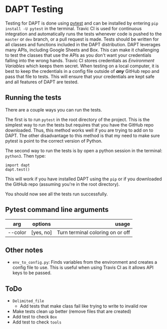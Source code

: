 # DAPT Testing

Testing for DAPT is done using [pytest](pytest.org) and can be installed by entering `pip install -U pytest` in the terminal.  Travic CI is used for continuous integration and automatically runs the tests whenever code is pushed to the `master` or `dev` branch, or a pull request is made.  Tests should be written for all classes and functions included in the DAPT distribution.  DAPT leverages many APIs, including Google Sheets and Box.  This can make it challenging to test the classes that use the APIs as you don't want your credentials falling into the wrong hands.  Travic CI stores credentials as *Environment Variables* which keeps them secret.  When testing on a local computer, it is best to keep the credentials in a config file outside of ***any*** GitHub repo and pass that file to tests.  This will ensure that your credentials are kept safe and all features of DAPT are tested.

## Running the tests

There are a couple ways you can run the tests.

The first is to run `pytest` in the root directory of the project.  This is the simplest way to run the tests but requires that you have the GitHub repo downloaded.  Thus, this method works well if you are trying to add on to DAPT.  The other disadvantage to this method is that my need to make sure pytest is point to the correct version of Python.

The second way to run the tests is by open a python session in the terminal: `python3`.  Then type:
```
import dapt
dapt.test()
```
This will work if you have installed DAPT using the `pip` or if you downloaded the GitHub repo (assuming you're in the root directory).

You should now see all the tests run successfully.

## Pytest command line arguments

| arg | options | usage |
| ---- |:----:| ----:|
| --color | [yes, no] | Turn terminal coloring on or off |


## Other notes

* `env_to_config.py`: Finds variables from the environment and creates a config file to use.  This is useful when using Travis CI as it allows API keys to be passed.

## ToDo
- `Delimited_file`
    - Add tests that make class fail like trying to write to invalid row
- Make tests clean up better (remove files that are created)
- Add test to check `Box`
- Add test to check `tools`